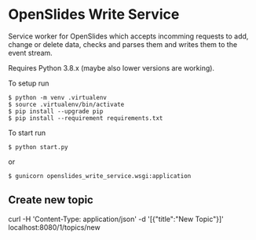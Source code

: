 # OpenSlides Write Service

Service worker for OpenSlides which accepts incomming requests to add, change or
delete data, checks and parses them and writes them to the event stream.

Requires Python 3.8.x (maybe also lower versions are working).

To setup run

    $ python -m venv .virtualenv
    $ source .virtualenv/bin/activate
    $ pip install --upgrade pip
    $ pip install --requirement requirements.txt

To start run

    $ python start.py

or

    $ gunicorn openslides_write_service.wsgi:application


## Create new topic

curl -H 'Content-Type: application/json' -d '[{"title":"New Topic"}]' localhost:8080/1/topics/new

